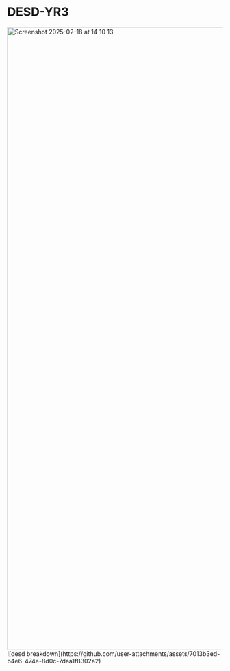 # DESD-YR3
<img width="1454" alt="Screenshot 2025-02-18 at 14 10 13" src="https://github.com/user-attachments/assets/26d3da6c-6e92-4291-adb5-1a58513b44cf" />
![desd breakdown](https://github.com/user-attachments/assets/7013b3ed-b4e6-474e-8d0c-7daa1f8302a2)
